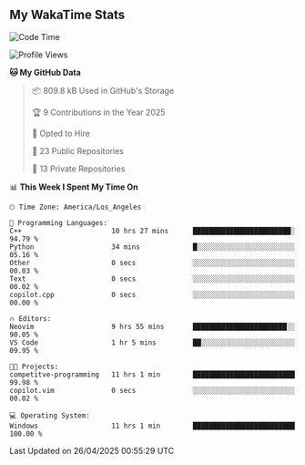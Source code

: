 ## My WakaTime Stats
<!--START_SECTION:waka-->
![Code Time](http://img.shields.io/badge/Code%20Time-234%20hrs%2029%20mins-blue)

![Profile Views](http://img.shields.io/badge/Profile%20Views-0-blue)

**🐱 My GitHub Data** 

> 📦 809.8 kB Used in GitHub's Storage 
 > 
> 🏆 9 Contributions in the Year 2025
 > 
> 💼 Opted to Hire
 > 
> 📜 23 Public Repositories 
 > 
> 🔑 13 Private Repositories 
 > 
📊 **This Week I Spent My Time On** 

```text
🕑︎ Time Zone: America/Los_Angeles

💬 Programming Languages: 
C++                      10 hrs 27 mins      ████████████████████████░   94.79 % 
Python                   34 mins             █░░░░░░░░░░░░░░░░░░░░░░░░   05.16 % 
Other                    0 secs              ░░░░░░░░░░░░░░░░░░░░░░░░░   00.03 % 
Text                     0 secs              ░░░░░░░░░░░░░░░░░░░░░░░░░   00.02 % 
copilot.cpp              0 secs              ░░░░░░░░░░░░░░░░░░░░░░░░░   00.00 % 

🔥 Editors: 
Neovim                   9 hrs 55 mins       ███████████████████████░░   90.05 % 
VS Code                  1 hr 5 mins         ██░░░░░░░░░░░░░░░░░░░░░░░   09.95 % 

🐱‍💻 Projects: 
competitve-programming   11 hrs 1 min        █████████████████████████   99.98 % 
copilot.vim              0 secs              ░░░░░░░░░░░░░░░░░░░░░░░░░   00.02 % 

💻 Operating System: 
Windows                  11 hrs 1 min        █████████████████████████   100.00 % 
```


 Last Updated on 26/04/2025 00:55:29 UTC
<!--END_SECTION:waka-->
